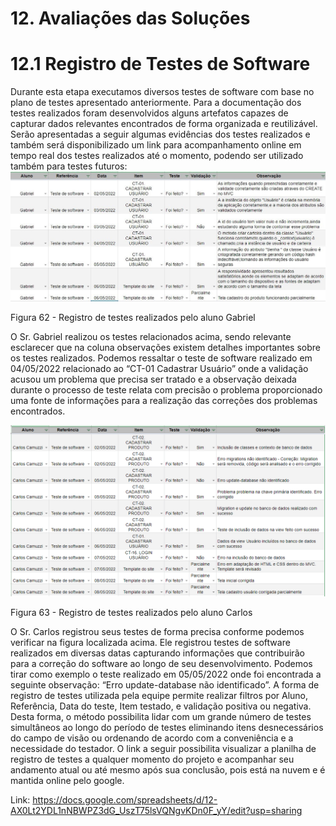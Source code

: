 

# 12. Avaliações das Soluções

# 12.1 Registro de Testes de Software

Durante esta etapa executamos diversos testes de software com base no plano de testes apresentado anteriormente. 
Para a documentação dos testes realizados foram desenvolvidos alguns artefatos capazes de capturar dados relevantes encontrados de forma organizada e reutilizável. 
Serão apresentadas a seguir algumas evidências dos testes realizados e também será disponibilizado um link para acompanhamento online em tempo real dos testes realizados até o momento, podendo ser utilizado também para testes futuros: 
![registrodetestegabriel.jpg](https://github.com/ICEI-PUC-Minas-PMV-ADS/pmv-ads-2022-1-e2-proj-int-t2-babybay/blob/main/docs/img/registrodetestegabriel.jpg)
 

Figura 62 - Registro de testes realizados pelo aluno Gabriel

O Sr. Gabriel realizou os testes relacionados acima, sendo relevante esclarecer que na coluna observações existem detalhes importantes sobre os testes realizados. 
Podemos ressaltar o teste de software realizado em 04/05/2022 relacionado ao “CT-01 Cadastrar Usuário” onde a validação acusou um problema que precisa ser tratado e a observação deixada durante o processo de teste relata com precisão o problema proporcionado uma fonte de informações para a realização das correções dos problemas encontrados.

 
![registrodetestecarlos.png](https://github.com/ICEI-PUC-Minas-PMV-ADS/pmv-ads-2022-1-e2-proj-int-t2-babybay/blob/main/docs/img/registrodetestecarlos.png)

Figura 63 - Registro de testes realizados pelo aluno Carlos

O Sr. Carlos registrou seus testes de forma precisa conforme podemos verificar na figura localizada acima. Ele registrou testes de software realizados em diversas datas capturando informações que contribuirão para a correção do software ao longo de seu desenvolvimento. 
Podemos tirar como exemplo o teste realizado em 05/05/2022 onde foi encontrada a seguinte observação: “Erro update-database não identificado”. 
A forma de registro de testes utilizada pela equipe permite realizar filtros por Aluno, Referência, Data do teste, Item testado, e validação positiva ou negativa. Desta forma, o método possibilita lidar com um grande número de testes simultâneos ao longo do período de testes eliminando itens desnecessários do campo de visão ou ordenando de acordo com a conveniência e a necessidade do testador. 
O link a seguir possibilita visualizar a planilha de registro de testes a qualquer momento do projeto e acompanhar seu andamento atual ou até mesmo após sua conclusão, pois está na nuvem e é mantida online pelo google.  

Link: https://docs.google.com/spreadsheets/d/12-AX0Lt2YDL1nNBWPZ3dG_UszT75lsVQNgvKDn0F_yY/edit?usp=sharing  
